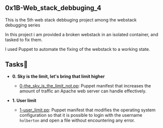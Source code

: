 ## 0x1B-Web_stack_debbuging_4

This is the 5th web stack debbuging project among the webstack debugging series

In this project i am provided a broken webstack in an isolated container, and tasked to fix them.

I used Puppet to automate the fixing of the webstack to a working state.

## Tasks:page_with_curl:

* **0. Sky is the limit, let's bring that limit higher**
  * [0-the_sky_is_the_limit_not.pp](./0-the_sky_is_the_limit_not.pp): Puppet manifest
  that increases the amount of traffic an Apache web server can handle effectively.

* **1. User limit**
  * [1-user_limit.pp](./1-user_limit.pp): Puppet manifest that modifies the operating system
  configuration so that it is possible to login with the username `holberton` and open a file
  without encountering any error.



